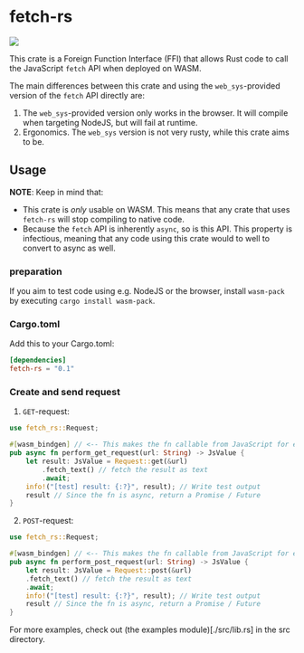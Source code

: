# fetch-rs

![](https://img.shields.io/badge/rustc-1.46+-darkcyan.svg)

This crate is a Foreign Function Interface (FFI) that allows Rust
code to call the JavaScript `fetch` API when deployed on WASM.

The main differences between this crate and using the `web_sys`-provided
version of the `fetch` API directly are:
1. The `web_sys`-provided version only works in the browser. It
   will compile when targeting NodeJS, but will fail at runtime.
2. Ergonomics. The `web_sys` version is not very rusty, while
   this crate aims to be.


## Usage

**NOTE**: Keep in mind that:
* This crate is _only_ usable on WASM. This means that any crate that uses
  `fetch-rs` will stop compiling to native code.
* Because the `fetch` API is inherently `async`, so is this API. This property
  is infectious, meaning that any code using this crate would to well to convert
  to async as well.

### preparation


If you aim to test code using e.g. NodeJS or the browser, install
`wasm-pack` by executing `cargo install wasm-pack`.

### Cargo.toml

Add this to your Cargo.toml:
``` toml
[dependencies]
fetch-rs = "0.1"
```

### Create and send request

1. `GET`-request:
``` rust
use fetch_rs::Request;

#[wasm_bindgen] // <-- This makes the fn callable from JavaScript for easy testing
pub async fn perform_get_request(url: String) -> JsValue {
    let result: JsValue = Request::get(&url)
        .fetch_text() // fetch the result as text
        .await;
    info!("[test] result: {:?}", result); // Write test output
    result // Since the fn is async, return a Promise / Future
}
```

2. `POST`-request:
``` rust
use fetch_rs::Request;

#[wasm_bindgen] // <-- This makes the fn callable from JavaScript for easy testing
pub async fn perform_post_request(url: String) -> JsValue {
    let result: JsValue = Request::post(&url)
    .fetch_text() // fetch the result as text
    .await;
    info!("[test] result: {:?}", result); // Write test output
    result // Since the fn is async, return a Promise / Future
}
```


For more examples, check out (the examples module)[./src/lib.rs]
in the src directory.

